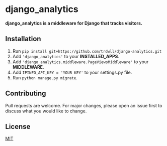 # django_analytics
__django_analytics is a middleware for Django that tracks visitors.__

## Installation

1. Run `pip install git+https://github.com/trdwll/django-analytics.git`
2. Add `'django_analytics'` to your __INSTALLED_APPS__.
3. Add `'django_analytics.middleware.PageViewsMiddleware'` to your __MIDDLEWARE__.
4. Add `IPINFO_API_KEY = 'YOUR KEY'` to your settings.py file.
5. Run `python manage.py migrate`.

## Contributing
Pull requests are welcome. For major changes, please open an issue first to discuss what you would like to change.

## License
[MIT](https://choosealicense.com/licenses/mit/)
